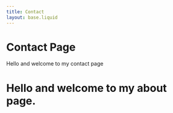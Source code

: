 ```yaml
---
title: Contact
layout: base.liquid
---
```


# Contact Page

Hello and welcome to my contact page

<h1>Hello and welcome to my about page.</h1>
